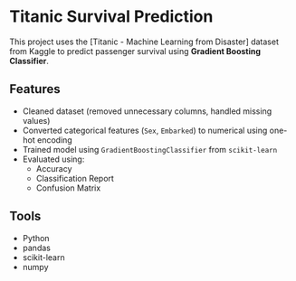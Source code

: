 # Titanic Survival Prediction 

This project uses the [Titanic - Machine Learning from Disaster] dataset from Kaggle to predict passenger survival using **Gradient Boosting Classifier**.

##  Features
- Cleaned dataset (removed unnecessary columns, handled missing values)
- Converted categorical features (`Sex`, `Embarked`) to numerical using one-hot encoding
- Trained model using `GradientBoostingClassifier` from `scikit-learn`
- Evaluated using:
  - Accuracy
  - Classification Report
  - Confusion Matrix

## Tools 
- Python
- pandas
- scikit-learn
- numpy
